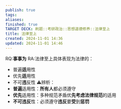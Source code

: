 ```yaml
---
publish: true
tags: 
aliases: 
finished: true
TARGET DECK: 刷题::考研政治::思想道德修养::法律至上
title: 法律至上
created: 2024-11-01 14:36
updated: 2024-11-01 14:46
---
```


RQ:**事事为**
RA:法律至上具体表现为法律的：
- 普遍**适**用性
- 优先**适**用性
- 不可**违**反性
⚠辨析：
- **普遍**适用性：**所有人**都必须遵守
- **优先**适用性：多种规范矛盾优**先考虑法律规范**的适用
- **不可违反**性：必须遵守**违反**要**受**到**惩罚**
